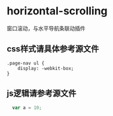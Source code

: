 # horizontal-scrolling
窗口滚动，与水平导航条联动插件

## css样式请具体参考源文件
    .page-nav ul {
        display: -webkit-box;
    }   

## js逻辑请参考源文件
``` javascript
  var a = 10;
```

